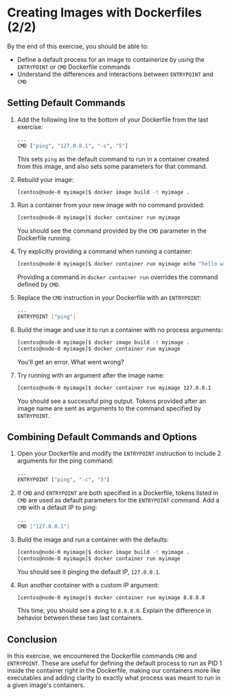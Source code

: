 # Creating Images with Dockerfiles (2/2)

By the end of this exercise, you should be able to:

 - Define a default process for an image to containerize by using the `ENTRYPOINT` or `CMD` Dockerfile commands
 - Understand the differences and interactions between `ENTRYPOINT` and `CMD` 

## Setting Default Commands

1.  Add the following line to the bottom of your Dockerfile from the last exercise:

    ```bash
    ...
    CMD ["ping", "127.0.0.1", "-c", "5"]
    ```

    This sets `ping` as the default command to run in a container created from this image, and also sets some parameters for that command.

2.  Rebuild your image:

    ```bash
    [centos@node-0 myimage]$ docker image build -t myimage .
    ```

3.  Run a container from your new image with no command provided:

    ```bash
    [centos@node-0 myimage]$ docker container run myimage
    ```

    You should see the command provided by the `CMD` parameter in the Dockerfile running.

4.  Try explicitly providing a command when running a container:

    ```bash
    [centos@node-0 myimage]$ docker container run myimage echo "hello world"
    ```

    Providing a command in `docker container run` overrides the command defined by `CMD`.

5.  Replace the `CMD` instruction in your Dockerfile with an `ENTRYPOINT`:

    ```bash
    ...
    ENTRYPOINT ["ping"]
    ```

6.  Build the image and use it to run a container with no process arguments:

    ```bash
    [centos@node-0 myimage]$ docker image build -t myimage .
    [centos@node-0 myimage]$ docker container run myimage
    ```

    You'll get an error. What went wrong?

7.  Try running with an argument after the image name:

    ```bash
    [centos@node-0 myimage]$ docker container run myimage 127.0.0.1
    ```

    You should see a successful ping output. Tokens provided after an image name are sent as arguments to the command specified by `ENTRYPOINT`.

## Combining Default Commands and Options

1.  Open your Dockerfile and modify the `ENTRYPOINT` instruction to include 2 arguments for the ping command:

    ```bash
    ...
    ENTRYPOINT ["ping", "-c", "3"]
    ```

2.  If `CMD` and `ENTRYPOINT` are both specified in a Dockerfile, tokens listed in `CMD` are used as default parameters for the `ENTRYPOINT` command. Add a `CMD` with a default IP to ping:

    ```bash
    ...
    CMD ["127.0.0.1"]
    ```

3.  Build the image and run a container with the defaults:

    ```bash
    [centos@node-0 myimage]$ docker image build -t myimage .
    [centos@node-0 myimage]$ docker container run myimage
    ```

    You should see it pinging the default IP, `127.0.0.1`.

4.  Run another container with a custom IP argument:

    ```bash
    [centos@node-0 myimage]$ docker container run myimage 8.8.8.8
    ```

    This time, you should see a ping to `8.8.8.8`. Explain the difference in behavior between these two last containers.

## Conclusion

In this exercise, we encountered the Dockerfile commands `CMD` and `ENTRYPOINT`. These are useful for defining the default process to run as PID 1 inside the container right in the Dockerfile, making our containers more like executables and adding clarity to exactly what process was meant to run in a given image's containers.
